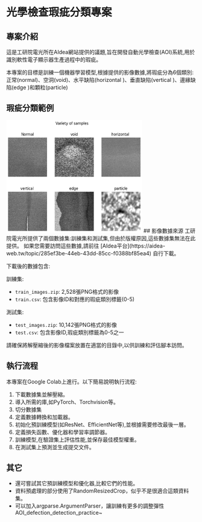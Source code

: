 # 光學檢查瑕疵分類專案

## 專案介紹
這是工研院電光所在AIdea網站提供的議題,旨在開發自動光學檢查(AOI)系統,用於識別軟性電子顯示器生產過程中的瑕疵。

本專案的目標是訓練一個機器學習模型,根據提供的影像數據,將瑕疵分為6個類別:
正常(normal)、空洞(void)、水平缺陷(horizontal )、垂直缺陷(vertical )、邊緣缺陷(edge )和顆粒(particle)

## 瑕疵分類範例

<img src="https://github.com/NoahWuW/AOI_defection_detection_practice/blob/main/dataset_example.jpg" alt="alt text" width="360" height="300">
## 影像數據來源
工研院電光所提供了兩個數據集:訓練集和測試集,但由於版權原因,這些數據集無法在此提供。
如果您需要訪問這些數據,請前往 [AIdea平台](https://aidea-web.tw/topic/285ef3be-44eb-43dd-85cc-f0388bf85ea4) 自行下載。

下載後的數據包含:

訓練集:
- `train_images.zip`: 2,528張PNG格式的影像
- `train.csv`: 包含影像ID和對應的瑕疵類別標籤(0-5)

測試集:
- `test_images.zip`: 10,142張PNG格式的影像
- `test.csv`: 包含影像ID,瑕疵類別標籤為0-5之一

請確保將解壓縮後的影像檔案放置在適當的目錄中,以供訓練和評估腳本訪問。

## 執行流程
本專案在Google Colab上進行。以下簡易說明執行流程:

1. 下載數據集並解壓縮。
2. 導入所需的庫,如PyTorch、Torchvision等。
3. 切分數據集
3. 定義數據轉換和加載器。
4. 初始化預訓練模型(如ResNet、EfficientNet等),並根據需要修改最後一層。
5. 定義損失函數、優化器和學習率調節器。
6. 訓練模型,在驗證集上評估性能,並保存最佳模型權重。
7. 在測試集上預測並生成提交文件。

## 其它
- 還可嘗試其它預訓練模型和優化器,比較它們的性能。
- 資料預處理的部分使用了RandomResizedCrop，似乎不是很適合這類資料集。
- 可以加入argparse.ArgumentParser，讓訓練有更多的調整彈性
AOI_defection_detection_practice~
